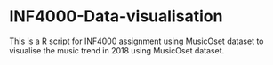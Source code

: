 # INF4000-Data-visualisation
This is a R script for INF4000 assignment using MusicOset dataset to visualise the music trend in 2018 using MusicOset dataset.
